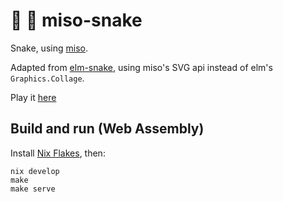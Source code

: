 :ramen: :snake: miso-snake
==========

Snake, using [miso](https://github.com/haskell-miso/miso).

Adapted from [elm-snake](https://github.com/theburningmonk/elm-snake), using
miso's SVG api instead of elm's `Graphics.Collage`.

Play it [here](https://haskell-miso.github.io/miso-snake/)


## Build and run (Web Assembly)

Install [Nix Flakes](https://nixos.wiki/wiki/Flakes), then:

```
nix develop
make
make serve
```


